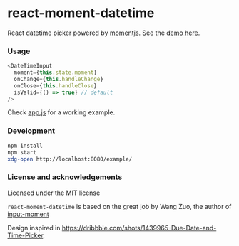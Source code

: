 # react-moment-datetime 

React datetime picker powered by [momentjs](http://momentjs.com). See the [demo here](http://koliseoapi.github.io/react-moment-datetime).

### Usage

``` javascript
<DateTimeInput
  moment={this.state.moment}
  onChange={this.handleChange}
  onClose={this.handleClose}
  isValid={() => true} // default
/>
```

Check [app.js](https://github.com/koliseoapi/react-moment-datetime/blob/master/example/app.js) for a working example.

### Development

```sh
npm install
npm start
xdg-open http://localhost:8080/example/
```

### License and acknowledgements

Licensed under the MIT license

`react-moment-datetime` is based on the great job by Wang Zuo, the author of [input-moment](https://github.com/wangzuo/input-moment)

Design inspired in https://dribbble.com/shots/1439965-Due-Date-and-Time-Picker.

